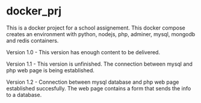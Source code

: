 # docker_prj

This is a docker project for a school assignement. 
This docker compose creates an environment with python, nodejs, php, adminer, mysql, mongodb and redis containers.

Version 1.0 - This version has enough content to be delivered.

Version 1.1 - This version is unfinished. The connection between mysql and php web page is being established.

Version 1.2 - Connection between mysql database and php web page established succesfully. The web page contains a form that sends the info to a database.


<!-- To do:

Dependencies

Mongo - Python connection

Redis - Nodejs Connection

Nodejs basic webpage

Databases - save only the databases